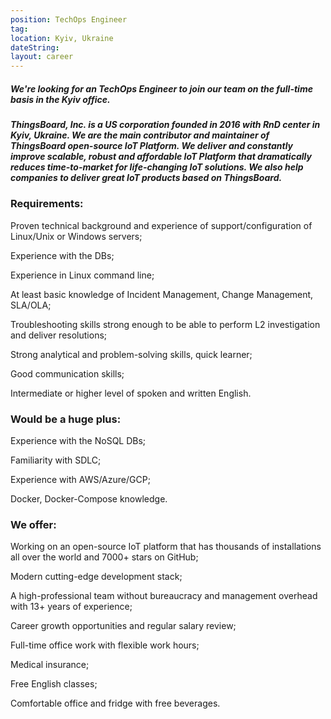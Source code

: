 ```yaml
---
position: TechOps Engineer
tag: 
location: Kyiv, Ukraine
dateString: 
layout: career
---
```

##### We're looking for an TechOps Engineer to join our team on the full-time basis in the Kyiv office.


##### ThingsBoard, Inc. is a US corporation founded in 2016 with RnD center in Kyiv, Ukraine. We are the main contributor and maintainer of ThingsBoard open-source IoT Platform. We deliver and constantly improve scalable, robust and affordable IoT Platform that dramatically reduces time-to-market for life-changing IoT solutions. We also help companies to deliver great IoT products based on ThingsBoard.

### Requirements:
Proven technical background and experience of support/configuration of Linux/Unix or Windows servers;

Experience with the DBs;

Experience in Linux command line;

At least basic knowledge of Incident Management, Change Management, SLA/OLA;

Troubleshooting skills strong enough to be able to perform L2 investigation and deliver resolutions;

Strong analytical and problem-solving skills, quick learner;

Good communication skills;

Intermediate or higher level of spoken and written English.

### Would be a huge plus:
Experience with the NoSQL DBs;

Familiarity with SDLC;

Experience with AWS/Azure/GCP;

Docker, Docker-Compose knowledge.

### We offer:
Working on an open-source IoT platform that has thousands of installations all over the world and 7000+ stars on GitHub;

Modern cutting-edge development stack;

A high-professional team without bureaucracy and management overhead with 13+ years of experience;

Career growth opportunities and regular salary review;

Full-time office work with flexible work hours;

Medical insurance;

Free English classes;

Comfortable office and fridge with free beverages.